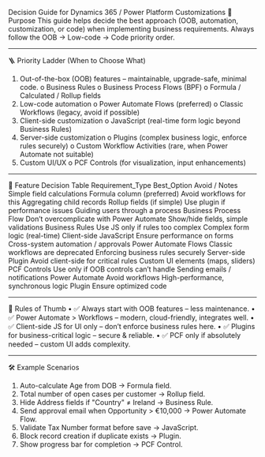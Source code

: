 Decision Guide for Dynamics 365 / Power Platform Customizations
🎯 Purpose
This guide helps decide the best approach (OOB, automation, customization, or code) when implementing business requirements. Always follow the OOB → Low-code → Code priority order.
________________________________________
🪜 Priority Ladder (When to Choose What)
1.	Out-of-the-box (OOB) features – maintainable, upgrade-safe, minimal code.
    o	Business Rules
    o	Business Process Flows (BPF)
    o	Formula / Calculated / Rollup fields
2.	Low-code automation
    o	Power Automate Flows (preferred)
    o	Classic Workflows (legacy, avoid if possible)
3.	Client-side customization
    o	JavaScript (real-time form logic beyond Business Rules)
4.	Server-side customization
    o	Plugins (complex business logic, enforce rules securely)
    o	Custom Workflow Activities (rare, when Power Automate not suitable)
5.	Custom UI/UX
    o	PCF Controls (for visualization, input enhancements)
________________________________________
📌 Feature Decision Table
Requirement_Type          	            Best_Option	                Avoid / Notes
Simple field calculations	              Formula column (preferred)	Avoid workflows for this
Aggregating child records	              Rollup fields (if simple)	  Use plugin if performance issues
Guiding users through a process	        Business Process Flow	      Don’t overcomplicate with Power Automate
Show/hide fields, simple validations	  Business Rules	            Use JS only if rules too complex
Complex form logic (real-time)	        Client-side JavaScript	    Ensure performance on forms
Cross-system automation / approvals	    Power Automate Flows	      Classic workflows are deprecated
Enforcing business rules securely	      Server-side Plugin	        Avoid client-side for critical rules
Custom UI elements (maps, sliders)	    PCF Controls	              Use only if OOB controls can’t handle
Sending emails / notifications	        Power Automate	            Avoid workflows
High-performance, synchronous logic	    Plugin	                    Ensure optimized code
________________________________________
🚦 Rules of Thumb
•	✅ Always start with OOB features – less maintenance.
•	✅ Power Automate > Workflows – modern, cloud-friendly, integrates well.
•	✅ Client-side JS for UI only – don’t enforce business rules here.
•	✅ Plugins for business-critical logic – secure & reliable.
•	✅ PCF only if absolutely needed – custom UI adds complexity.
________________________________________
🛠️ Example Scenarios
1.	Auto-calculate Age from DOB → Formula field.
2.	Total number of open cases per customer → Rollup field.
3.	Hide Address fields if "Country" ≠ Ireland → Business Rule.
4.	Send approval email when Opportunity > €10,000 → Power Automate Flow.
5.	Validate Tax Number format before save → JavaScript.
6.	Block record creation if duplicate exists → Plugin.
7.	Show progress bar for completion → PCF Control.
